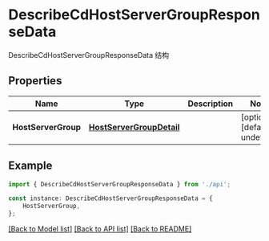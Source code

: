 # DescribeCdHostServerGroupResponseData

DescribeCdHostServerGroupResponseData 结构

## Properties

Name | Type | Description | Notes
------------ | ------------- | ------------- | -------------
**HostServerGroup** | [**HostServerGroupDetail**](HostServerGroupDetail.md) |  | [optional] [default to undefined]

## Example

```typescript
import { DescribeCdHostServerGroupResponseData } from './api';

const instance: DescribeCdHostServerGroupResponseData = {
    HostServerGroup,
};
```

[[Back to Model list]](../README.md#documentation-for-models) [[Back to API list]](../README.md#documentation-for-api-endpoints) [[Back to README]](../README.md)
